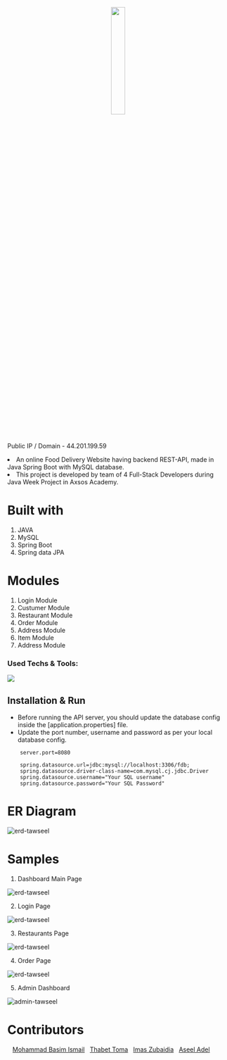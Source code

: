 
<p align="center">
 <img style="width:25%;" src="https://user-images.githubusercontent.com/110999043/203426158-38b5df47-e94f-42d5-9abd-d1e67eea6bbe.png"/>
<p align="center">

Public IP / Domain - 44.201.199.59
 
<li>An online Food Delivery Website having backend REST-API, made in Java Spring Boot with MySQL database.
<li> This project is developed by team of 4 Full-Stack Developers during Java Week Project in Axsos Academy.
 
 
# Built with
1. JAVA
2. MySQL 
3. Spring Boot
4. Spring data JPA


# Modules
1. Login Module
2. Custumer Module
3. Restaurant Module
4. Order Module
5. Address Module
6. Item Module
7. Address Module
 


### Used Techs & Tools:
<!-- language -->

[![](https://skillicons.dev/icons?i=java,spring,mysql,git,github)]()


## Installation & Run

* Before running the API server, you should update the database config inside the [application.properties] file. 
* Update the port number, username and password as per your local database config.

```
    server.port=8080

    spring.datasource.url=jdbc:mysql://localhost:3306/fdb;
    spring.datasource.driver-class-name=com.mysql.cj.jdbc.Driver
    spring.datasource.username="Your SQL username"
    spring.datasource.password="Your SQL Password"

```
 
 # ER Diagram
 ![erd-tawseel](https://user-images.githubusercontent.com/110999043/203430857-168739fb-7418-4660-8db8-10f263069012.png)
 
 
 # Samples
 
 1. Dashboard Main Page 

![erd-tawseel](https://i.imgur.com/oUFFdK9.jpeg)
 
 2. Login Page 
 
 ![erd-tawseel](https://i.imgur.com/HF1W4tV.jpeg)

 
 3. Restaurants Page
 
 ![erd-tawseel](https://user-images.githubusercontent.com/110999043/203430857-168739fb-7418-4660-8db8-10f263069012.png)

 
 4. Order Page 
 
 ![erd-tawseel](https://user-images.githubusercontent.com/110999043/203430857-168739fb-7418-4660-8db8-10f263069012.png)

 5. Admin Dashboard
 
  ![admin-tawseel](https://user-images.githubusercontent.com/110999043/203430857-168739fb-7418-4660-8db8-10f263069012.png)

 
 # Contributors
&nbsp;&nbsp;&nbsp;<a href="https://github.com/mohammadbismail">Mohammad Basim Ismail</a>&nbsp;&nbsp;&nbsp;<a href="https://github.com/thabet-toma">Thabet Toma</a>&nbsp;&nbsp;&nbsp;<a href="https://github.com/ImasZubaidia">Imas Zubaidia</a>&nbsp;&nbsp;&nbsp;<a href="https://github.com/aseeladel1">Aseel Adel</a>
<p align="center">
 
 
